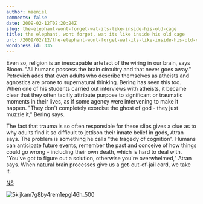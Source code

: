 ```yaml
---
author: maeniel
comments: false
date: 2009-02-12T02:20:24Z
slug: the-elephant-wont-forget-wat-its-like-inside-his-old-cage
title: the elephant, wont forget, wat its like inside his old cage
url: /2009/02/12/the-elephant-wont-forget-wat-its-like-inside-his-old-cage/
wordpress_id: 335
---
```


Even so, religion is an inescapable artefact of the wiring in our brain, says Bloom. "All humans possess the brain circuitry and that never goes away." Petrovich adds that even adults who describe themselves as atheists and agnostics are prone to supernatural thinking. Bering has seen this too. When one of his students carried out interviews with atheists, it became clear that they often tacitly attribute purpose to significant or traumatic moments in their lives, as if some agency were intervening to make it happen. "They don't completely exorcise the ghost of god - they just muzzle it," Bering says.

The fact that trauma is so often responsible for these slips gives a clue as to why adults find it so difficult to jettison their innate belief in gods, Atran says. The problem is something he calls "the tragedy of cognition". Humans can anticipate future events, remember the past and conceive of how things could go wrong - including their own death, which is hard to deal with. "You've got to figure out a solution, otherwise you're overwhelmed," Atran says. When natural brain processes give us a get-out-of-jail card, we take it.

[NS](http://www.newscientist.com/article/mg20126941.700-born-believers-how-your-brain-creates-god.html?full=true)

![5kijkam7g8by4rem1epgl46h_500](https://maeniel.files.wordpress.com/2009/02/5kijkam7g8by4rem1epgl46h_500.jpg)
